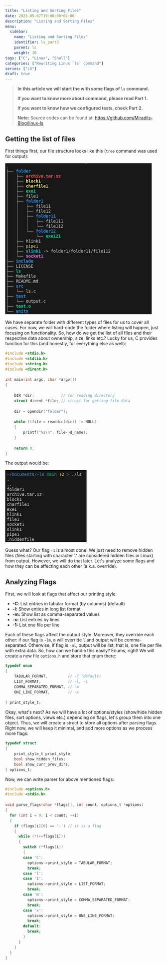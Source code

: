 ```yaml
---
title: "Listing and Sorting Files"
date: 2023-05-07T19:00:00+02:00
description: "Listing and Sorting Files"
menu:
  sidebar:
    name: "Listing and Sorting Files"
    identifier: ls_part3
    parent: ls
    weight: 10
tags: ["C", "Linux", "Shell"]
categories: ["Rewriting Linux `ls` command"]
series: ["LS"]
draft: true
---
```



> **In this article we will start the with some flags of `ls` command.**
> 
> **If you want to know more about command, please read Part 1.**
> 
> **If you want to know how we configured tests, check Part 2.**
>
> **Note:** Source codes can be found at: https://github.com/Miradils-Blog/linux-ls


## Getting the list of files

First things first, our file structure looks like this (`tree` command was used for output):

![File structure](file_structure.png)

We have separate folder with different types of files for us to cover all cases. For now, we will hard-code the folder where listing will happen, just focusing on functionality. So, how do we get the list of all files and their respective data about ownership, size, links etc.? Lucky for us, C provides function for this (and honestly, for everything else as well):

```c
#include <stdio.h>
#include <stdlib.h>
#include <string.h>
#include <dirent.h>

int main(int argc, char *argv[])
{

    DIR *dir;            // for reading directory
    struct dirent *file; // struct for getting file data

    dir = opendir("folder");

    while ((file = readdir(dir)) != NULL)
    {
        printf("%s\n", file->d_name);
    }

    return 0;
}
```

The output would be:


![Output for code above](output1.png)

Guess what? Our flag `-1` is almost done! We just need to remove hidden files (files starting with character '.' are considered hidden files in Linux) from output. However, we will do that later. Let's analyze some flags and how they can be affecting each other (a.k.a. override).

## Analyzing Flags

First, we will look at flags that affect our printing style:
- **-C**: List entries in tabular format (by columns) (default)
- **-l:** Show enties in long list format
- **-m:** Show list as comma-separated values
- **-x:** List entries by lines
- **-1:** List one file per line

Each of these flags affect the output style. Moreover, they override each other: if our flag is `-lm`, `m` will override `l` and output will be comma-separated. Otherwise, if flag is `-ml`, output will be list, that is, one file per file with extra data. So, how can we handle this easily? Enums, right! We will create a new file `options.h` and store that enum there:

```c
typedef enum
{
    TABULAR_FORMAT,         // -C (default)
    LIST_FORMAT,            // -l, -1
    COMMA_SEPARATED_FORMAT, // -m
    ONE_LINE_FORMAT,        // -x

} print_style_t;
```

Okay, what's next? As we will have a lot of options/styles (show/hide hidden files, sort options, views etc.) depending on flags, let's group them into one object. Thus, we will create a struct to store all options after parsing flags. Right now, we will keep it minimal, and add more options as we process more flags:

```c
typedef struct
{
    print_style_t print_style;
    bool show_hidden_files;
    bool show_curr_prev_dirs;
} options_t;
```

Now, we can write parser for above mentioned flags:

```c
#include <options.h>
#include <stdio.h>

void parse_flags(char *flags[], int count, options_t *options)
{
  for (int i = 0; i < count; ++i)
  {
    if (flags[i][0] == '-') // it is a flag
    {
      while (*(++flags[i]))
      {
        switch (*flags[i])
        {
        case 'C':
          options->print_style = TABULAR_FORMAT;
          break;
        case 'l':
        case '1':
          options->print_style = LIST_FORMAT;
          break;
        case 'm':
          options->print_style = COMMA_SEPARATED_FORMAT;
          break;
        case 'x':
          options->print_style = ONE_LINE_FORMAT;
          break;
        default:
          break;
        }
      }
    }
  }
}
```
